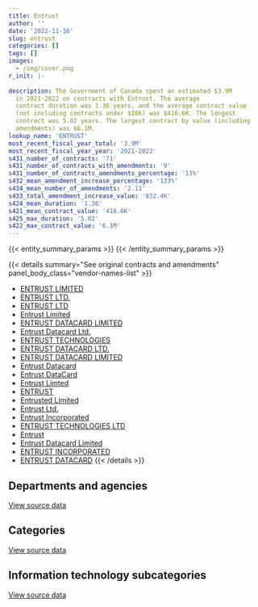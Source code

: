 ```yaml
---
title: Entrust
author: ''
date: '2022-11-16'
slug: entrust
categories: []
tags: []
images:
  - /img/cover.png
r_init: |-
  
description: The Government of Canada spent an estimated $3.9M
  in 2021-2022 on contracts with Entrust. The average
  contract duration was 1.36 years, and the average contract value
  (not including contracts under $10k) was $416.6K. The longest
  contract was 5.02 years. The largest contract by value (including
  amendments) was $6.1M.
lookup_name: 'ENTRUST'
most_recent_fiscal_year_total: '3.9M'
most_recent_fiscal_year_year: '2021-2022'
s431_number_of_contracts: '71'
s431_number_of_contracts_with_amendments: '9'
s431_number_of_contracts_amendments_percentage: '13%'
s432_mean_amendment_increase_percentage: '133%'
s434_mean_number_of_amendments: '2.11'
s433_total_amendment_increase_value: '832.4K'
s424_mean_duration: '1.36'
s421_mean_contract_value: '416.6K'
s425_max_duration: '5.02'
s422_max_contract_value: '6.1M'
---
```


<script src="/rmarkdown-libs/htmlwidgets/htmlwidgets.js"></script>
<link href="/rmarkdown-libs/datatables-css/datatables-crosstalk.css" rel="stylesheet" />
<script src="/rmarkdown-libs/datatables-binding/datatables.js"></script>
<script src="/rmarkdown-libs/jquery/jquery-3.6.0.min.js"></script>
<link href="/rmarkdown-libs/dt-core-bootstrap/css/dataTables.bootstrap.min.css" rel="stylesheet" />
<link href="/rmarkdown-libs/dt-core-bootstrap/css/dataTables.bootstrap.extra.css" rel="stylesheet" />
<script src="/rmarkdown-libs/dt-core-bootstrap/js/jquery.dataTables.min.js"></script>
<script src="/rmarkdown-libs/dt-core-bootstrap/js/dataTables.bootstrap.min.js"></script>
<link href="/rmarkdown-libs/crosstalk/css/crosstalk.min.css" rel="stylesheet" />
<script src="/rmarkdown-libs/crosstalk/js/crosstalk.min.js"></script>
<script src="/rmarkdown-libs/htmlwidgets/htmlwidgets.js"></script>
<link href="/rmarkdown-libs/datatables-css/datatables-crosstalk.css" rel="stylesheet" />
<script src="/rmarkdown-libs/datatables-binding/datatables.js"></script>
<script src="/rmarkdown-libs/jquery/jquery-3.6.0.min.js"></script>
<link href="/rmarkdown-libs/dt-core-bootstrap/css/dataTables.bootstrap.min.css" rel="stylesheet" />
<link href="/rmarkdown-libs/dt-core-bootstrap/css/dataTables.bootstrap.extra.css" rel="stylesheet" />
<script src="/rmarkdown-libs/dt-core-bootstrap/js/jquery.dataTables.min.js"></script>
<script src="/rmarkdown-libs/dt-core-bootstrap/js/dataTables.bootstrap.min.js"></script>
<link href="/rmarkdown-libs/crosstalk/css/crosstalk.min.css" rel="stylesheet" />
<script src="/rmarkdown-libs/crosstalk/js/crosstalk.min.js"></script>
<script src="/rmarkdown-libs/htmlwidgets/htmlwidgets.js"></script>
<link href="/rmarkdown-libs/datatables-css/datatables-crosstalk.css" rel="stylesheet" />
<script src="/rmarkdown-libs/datatables-binding/datatables.js"></script>
<script src="/rmarkdown-libs/jquery/jquery-3.6.0.min.js"></script>
<link href="/rmarkdown-libs/dt-core-bootstrap/css/dataTables.bootstrap.min.css" rel="stylesheet" />
<link href="/rmarkdown-libs/dt-core-bootstrap/css/dataTables.bootstrap.extra.css" rel="stylesheet" />
<script src="/rmarkdown-libs/dt-core-bootstrap/js/jquery.dataTables.min.js"></script>
<script src="/rmarkdown-libs/dt-core-bootstrap/js/dataTables.bootstrap.min.js"></script>
<link href="/rmarkdown-libs/crosstalk/css/crosstalk.min.css" rel="stylesheet" />
<script src="/rmarkdown-libs/crosstalk/js/crosstalk.min.js"></script>

{{< entity_summary_params >}}
{{< /entity_summary_params >}}

{{< details summary="See original contracts and amendments" panel_body_class="vendor-names-list" >}}
- [ENTRUST LIMITED](https://search.open.canada.ca/en/ct/?sort=contract_value_f%20desc&page=1&search_text=%22ENTRUST%20LIMITED%22)
- [ENTRUST LTD.](https://search.open.canada.ca/en/ct/?sort=contract_value_f%20desc&page=1&search_text=%22ENTRUST%20LTD.%22)
- [ENTRUST LTD](https://search.open.canada.ca/en/ct/?sort=contract_value_f%20desc&page=1&search_text=%22ENTRUST%20LTD%22)
- [Entrust Limited](https://search.open.canada.ca/en/ct/?sort=contract_value_f%20desc&page=1&search_text=%22Entrust%20Limited%22)
- [ENTRUST DATACARD LIMITED](https://search.open.canada.ca/en/ct/?sort=contract_value_f%20desc&page=1&search_text=%22ENTRUST%20DATACARD%20LIMITED%22)
- [Entrust Datacard Ltd.](https://search.open.canada.ca/en/ct/?sort=contract_value_f%20desc&page=1&search_text=%22Entrust%20Datacard%20Ltd.%22)
- [ENTRUST TECHNOLOGIES](https://search.open.canada.ca/en/ct/?sort=contract_value_f%20desc&page=1&search_text=%22ENTRUST%20TECHNOLOGIES%22)
- [ENTRUST DATACARD LTD.](https://search.open.canada.ca/en/ct/?sort=contract_value_f%20desc&page=1&search_text=%22ENTRUST%20DATACARD%20LTD.%22)
- [ENTRUST DATACARD LIMITED](https://search.open.canada.ca/en/ct/?sort=contract_value_f%20desc&page=1&search_text=%22ENTRUST%20%20DATACARD%20LIMITED%22)
- [Entrust Datacard](https://search.open.canada.ca/en/ct/?sort=contract_value_f%20desc&page=1&search_text=%22Entrust%20Datacard%22)
- [Entrust DataCard](https://search.open.canada.ca/en/ct/?sort=contract_value_f%20desc&page=1&search_text=%22Entrust%20DataCard%22)
- [Entrust Limted](https://search.open.canada.ca/en/ct/?sort=contract_value_f%20desc&page=1&search_text=%22Entrust%20Limted%22)
- [ENTRUST](https://search.open.canada.ca/en/ct/?sort=contract_value_f%20desc&page=1&search_text=%22ENTRUST%22)
- [Entrusted Limited](https://search.open.canada.ca/en/ct/?sort=contract_value_f%20desc&page=1&search_text=%22Entrusted%20Limited%22)
- [Entrust Ltd.](https://search.open.canada.ca/en/ct/?sort=contract_value_f%20desc&page=1&search_text=%22Entrust%20Ltd.%22)
- [Entrust Incorporated](https://search.open.canada.ca/en/ct/?sort=contract_value_f%20desc&page=1&search_text=%22Entrust%20Incorporated%22)
- [ENTRUST TECHNOLOGIES LTD](https://search.open.canada.ca/en/ct/?sort=contract_value_f%20desc&page=1&search_text=%22ENTRUST%20TECHNOLOGIES%20LTD%22)
- [Entrust](https://search.open.canada.ca/en/ct/?sort=contract_value_f%20desc&page=1&search_text=%22Entrust%22)
- [Entrust Datacard Limited](https://search.open.canada.ca/en/ct/?sort=contract_value_f%20desc&page=1&search_text=%22Entrust%20Datacard%20Limited%22)
- [ENTRUST INCORPORATED](https://search.open.canada.ca/en/ct/?sort=contract_value_f%20desc&page=1&search_text=%22ENTRUST%20INCORPORATED%22)
- [ENTRUST DATACARD](https://search.open.canada.ca/en/ct/?sort=contract_value_f%20desc&page=1&search_text=%22ENTRUST%20DATACARD%22)
{{< /details >}}

## Departments and agencies

<div id="htmlwidget-1" style="width:100%;height:auto;" class="datatables html-widget"></div>
<script type="application/json" data-for="htmlwidget-1">{"x":{"style":"bootstrap","filter":"none","vertical":false,"data":[["<a href=\"/departments/cas-satj/\">Courts Administration Service<\/a>","<a href=\"/departments/dnd-mdn/\">National Defence<\/a>","<a href=\"/departments/elections/\">Elections Canada<\/a>","<a href=\"/departments/fcac-acfc/\">Financial Consumer Agency of Canada<\/a>","<a href=\"/departments/hc-sc/\">Health Canada<\/a>","<a href=\"/departments/nfb-onf/\">National Film Board<\/a>","<a href=\"/departments/nrcan-rncan/\">Natural Resources Canada<\/a>","<a href=\"/departments/nserc-crsng/\">Natural Sciences and Engineering Research Council of Canada<\/a>","<a href=\"/departments/pwgsc-tpsgc/\">Public Services and Procurement Canada<\/a>","<a href=\"/departments/rcmp-grc/\">Royal Canadian Mounted Police<\/a>","<a href=\"/departments/ssc-spc/\">Shared Services Canada<\/a>","<a href=\"/departments/tc/\">Transport Canada<\/a>"],[null,174142.87,11581.91,29671.98,null,3521.89,45031.9,10740.61,null,249671.71,5720296.63,114844.49],[498.5,67266.19,27326.43,null,18155.95,7450.93,null,13234.91,null,823198.83,2891744.44,37697.69],[25494.55,50541.53,28515.6,null,150.05,20.36,null,3275.3,null,85537.53,4758497.1,null],[null,null,26620.24,null,null,null,null,null,4334.4,68708.19,3761460.57,null]],"container":"<table class=\"table table-striped table-hover row-border order-column display\">\n  <thead>\n    <tr>\n      <th>Department<\/th>\n      <th>2018-2019<\/th>\n      <th>2019-2020<\/th>\n      <th>2020-2021<\/th>\n      <th>2021-2022<\/th>\n    <\/tr>\n  <\/thead>\n<\/table>","options":{"order":[[4,"desc"]],"pageLength":10,"autoWidth":true,"columnDefs":[{"targets":1,"render":"function(data, type, row, meta) {\n    return type !== 'display' ? data : DTWidget.formatCurrency(data, \"$\", 2, 3, \",\", \".\", true, null);\n  }"},{"targets":2,"render":"function(data, type, row, meta) {\n    return type !== 'display' ? data : DTWidget.formatCurrency(data, \"$\", 2, 3, \",\", \".\", true, null);\n  }"},{"targets":3,"render":"function(data, type, row, meta) {\n    return type !== 'display' ? data : DTWidget.formatCurrency(data, \"$\", 2, 3, \",\", \".\", true, null);\n  }"},{"targets":4,"render":"function(data, type, row, meta) {\n    return type !== 'display' ? data : DTWidget.formatCurrency(data, \"$\", 2, 3, \",\", \".\", true, null);\n  }"},{"width":"16%","targets":[1,2,3,4]},{"className":"dt-right","targets":[1,2,3,4]}],"orderClasses":false}},"evals":["options.columnDefs.0.render","options.columnDefs.1.render","options.columnDefs.2.render","options.columnDefs.3.render"],"jsHooks":[]}</script>
<p class="text-right">
<a href="https://github.com/GoC-Spending/contracts-data/tree/main/data/out/vendors/entrust/summary_by_fiscal_year_by_department.csv" class="source-data-link btn btn-link">View source data</a>
</p>

## Categories

<div id="htmlwidget-2" style="width:100%;height:auto;" class="datatables html-widget"></div>
<script type="application/json" data-for="htmlwidget-2">{"x":{"style":"bootstrap","filter":"none","vertical":false,"data":[["<a href=\"/categories/office_management/\">Office management<\/a>","<a href=\"/categories/defence/\">Defence<\/a>","<a href=\"/categories/professional_services/\">Professional services<\/a>","<a href=\"/categories/information_technology/\">Information technology<\/a>"],[230101.92,174142.87,null,5955259.21],[87336.52,67266.19,null,3731971.15],[65096.91,50541.53,null,4836393.58],[55560.99,null,13147.2,3792415.22]],"container":"<table class=\"table table-striped table-hover row-border order-column display\">\n  <thead>\n    <tr>\n      <th>Category<\/th>\n      <th>2018-2019<\/th>\n      <th>2019-2020<\/th>\n      <th>2020-2021<\/th>\n      <th>2021-2022<\/th>\n    <\/tr>\n  <\/thead>\n<\/table>","options":{"order":[[4,"desc"]],"dom":"t","pageLength":30,"autoWidth":true,"columnDefs":[{"targets":1,"render":"function(data, type, row, meta) {\n    return type !== 'display' ? data : DTWidget.formatCurrency(data, \"$\", 2, 3, \",\", \".\", true, null);\n  }"},{"targets":2,"render":"function(data, type, row, meta) {\n    return type !== 'display' ? data : DTWidget.formatCurrency(data, \"$\", 2, 3, \",\", \".\", true, null);\n  }"},{"targets":3,"render":"function(data, type, row, meta) {\n    return type !== 'display' ? data : DTWidget.formatCurrency(data, \"$\", 2, 3, \",\", \".\", true, null);\n  }"},{"targets":4,"render":"function(data, type, row, meta) {\n    return type !== 'display' ? data : DTWidget.formatCurrency(data, \"$\", 2, 3, \",\", \".\", true, null);\n  }"},{"width":"16%","targets":[1,2,3,4]},{"className":"dt-right","targets":[1,2,3,4]}],"orderClasses":false,"lengthMenu":[10,25,30,50,100]}},"evals":["options.columnDefs.0.render","options.columnDefs.1.render","options.columnDefs.2.render","options.columnDefs.3.render"],"jsHooks":[]}</script>
<p class="text-right">
<a href="https://github.com/GoC-Spending/contracts-data/tree/main/data/out/vendors/entrust/summary_by_fiscal_year_by_category.csv" class="source-data-link btn btn-link">View source data</a>
</p>
<h2>Information technology subcategories</h2>
<div id="htmlwidget-3" style="width:100%;height:auto;" class="datatables html-widget"></div>
<script type="application/json" data-for="htmlwidget-3">{"x":{"style":"bootstrap","filter":"none","vertical":false,"data":[["<a href=\"/it_subcategories/it_consulting_services/\">IT consulting services<\/a>","<a href=\"/it_subcategories/it_devices_equipment/\">IT devices & equipment<\/a>","<a href=\"/it_subcategories/it_software_licensing/\">IT software licensing<\/a>"],[187348.76,968579.75,4799330.69],[116515.23,41707.15,3573748.77],[116196.88,null,4720196.69],[116196.88,null,3676218.34]],"container":"<table class=\"table table-striped table-hover row-border order-column display\">\n  <thead>\n    <tr>\n      <th>IT subcategory<\/th>\n      <th>2018-2019<\/th>\n      <th>2019-2020<\/th>\n      <th>2020-2021<\/th>\n      <th>2021-2022<\/th>\n    <\/tr>\n  <\/thead>\n<\/table>","options":{"order":[[4,"desc"]],"dom":"t","pageLength":30,"autoWidth":true,"columnDefs":[{"targets":1,"render":"function(data, type, row, meta) {\n    return type !== 'display' ? data : DTWidget.formatCurrency(data, \"$\", 2, 3, \",\", \".\", true, null);\n  }"},{"targets":2,"render":"function(data, type, row, meta) {\n    return type !== 'display' ? data : DTWidget.formatCurrency(data, \"$\", 2, 3, \",\", \".\", true, null);\n  }"},{"targets":3,"render":"function(data, type, row, meta) {\n    return type !== 'display' ? data : DTWidget.formatCurrency(data, \"$\", 2, 3, \",\", \".\", true, null);\n  }"},{"targets":4,"render":"function(data, type, row, meta) {\n    return type !== 'display' ? data : DTWidget.formatCurrency(data, \"$\", 2, 3, \",\", \".\", true, null);\n  }"},{"width":"16%","targets":[1,2,3,4]},{"className":"dt-right","targets":[1,2,3,4]}],"orderClasses":false,"lengthMenu":[10,25,30,50,100]}},"evals":["options.columnDefs.0.render","options.columnDefs.1.render","options.columnDefs.2.render","options.columnDefs.3.render"],"jsHooks":[]}</script>
<p class="text-right">
<a href="https://github.com/GoC-Spending/contracts-data/tree/main/data/out/vendors/entrust/summary_by_fiscal_year_by_it_subcategory.csv" class="source-data-link btn btn-link">View source data</a>
</p>
